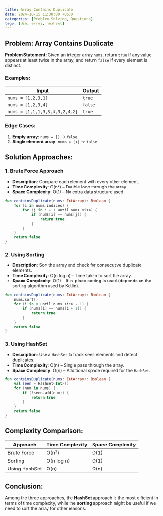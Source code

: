 ```yaml
---
title: Array Contains Duplicate
date: 2024-10-15 11:30:00 +0530
categories: [Problem Solving, Questions]
tags: [dsa, array, hashset]
---
```


## Problem: Array Contains Duplicate

**Problem Statement:** Given an integer array `nums`, return `true` if any value appears at least twice in the array, and return `false` if every element is distinct.

### Examples:

| Input | Output |
|-------|--------|
| `nums = [1,2,3,1]` | `true` |
| `nums = [1,2,3,4]` | `false` |
| `nums = [1,1,1,3,3,4,3,2,4,2]` | `true` |

### Edge Cases:
1. **Empty array**: `nums = []` → `false`
2. **Single element array**: `nums = [1]` → `false`

## Solution Approaches:

### 1. Brute Force Approach
* **Description**: Compare each element with every other element.
* **Time Complexity**: O(n²) – Double loop through the array.
* **Space Complexity**: O(1) – No extra data structure used.

```kotlin
fun containsDuplicate(nums: IntArray): Boolean {
    for (i in nums.indices) {
        for (j in i + 1 until nums.size) {
            if (nums[i] == nums[j]) {
                return true
            }
        }
    }
    return false
}
```

### 2. Using Sorting
* **Description**: Sort the array and check for consecutive duplicate elements.
* **Time Complexity**: O(n log n) – Time taken to sort the array.
* **Space Complexity**: O(1) – If in-place sorting is used (depends on the sorting algorithm used by Kotlin).

```kotlin
fun containsDuplicate(nums: IntArray): Boolean {
    nums.sort()
    for (i in 0 until nums.size - 1) {
        if (nums[i] == nums[i + 1]) {
            return true
        }
    }
    return false
}
```

### 3. Using HashSet
* **Description**: Use a `HashSet` to track seen elements and detect duplicates.
* **Time Complexity**: O(n) – Single pass through the array.
* **Space Complexity**: O(n) – Additional space required for the `HashSet`.

```kotlin
fun containsDuplicate(nums: IntArray): Boolean {
    val seen = HashSet<Int>()
    for (num in nums) {
        if (!seen.add(num)) {
            return true
        }
    }
    return false
}
```

## Complexity Comparison:

| Approach | Time Complexity | Space Complexity |
|----------|-----------------|-------------------|
| Brute Force | O(n²) | O(1) |
| Sorting | O(n log n) | O(1) |
| Using HashSet | O(n) | O(n) |

## Conclusion:

Among the three approaches, the **HashSet** approach is the most efficient in terms of time complexity, while the **sorting** approach might be useful if we need to sort the array for other reasons.
